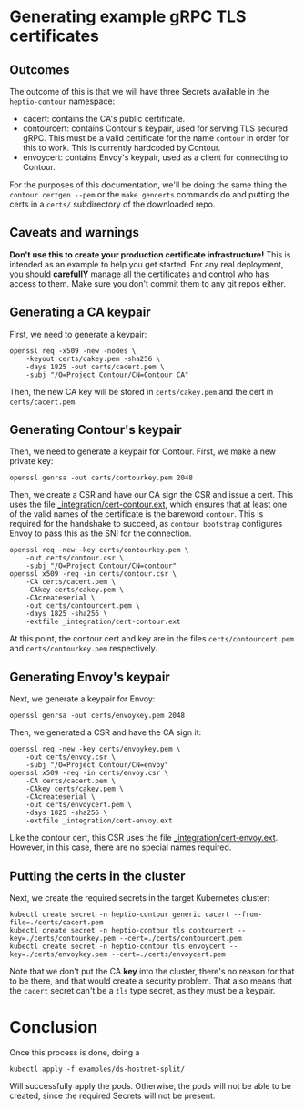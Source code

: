 # Generating example gRPC TLS certificates

## Outcomes

The outcome of this is that we will have three Secrets available in the `heptio-contour` namespace:
- cacert: contains the CA's public certificate.
- contourcert: contains Contour's keypair, used for serving TLS secured gRPC. This must be a valid certificate for the name `contour` in order for this to work. This is currently hardcoded by Contour.
- envoycert: contains Envoy's keypair, used as a client for connecting to Contour.

For the purposes of this documentation, we'll be doing the same thing the `contour certgen --pem` or the `make gencerts` commands do and putting the certs in a `certs/` subdirectory of the downloaded repo.

## Caveats and warnings

**Don't use this to create your production certificate infrastructure!**
This is intended as an example to help you get started. For any real deployment, you should **carefullY** manage all the certificates and control who has access to them. Make sure you don't commit them to any git repos either.

## Generating a CA keypair

First, we need to generate a keypair:
```
openssl req -x509 -new -nodes \
    -keyout certs/cakey.pem -sha256 \
    -days 1825 -out certs/cacert.pem \
    -subj "/O=Project Contour/CN=Contour CA"
```

Then, the new CA key will be stored in `certs/cakey.pem` and the cert in `certs/cacert.pem`.

## Generating Contour's keypair

Then, we need to generate a keypair for Contour. First, we make a new private key:
```
openssl genrsa -out certs/contourkey.pem 2048
```

Then, we create a CSR and have our CA sign the CSR and issue a cert. This uses the file [_integration/cert-contour.ext](./_integration/cert-contour.ext), which ensures that at least one of the valid names of the certificate is the bareword `contour`. This is required for the handshake to succeed, as `contour bootstrap` configures Envoy to pass this as the SNI for the connection.

```
openssl req -new -key certs/contourkey.pem \
	-out certs/contour.csr \
	-subj "/O=Project Contour/CN=contour"
openssl x509 -req -in certs/contour.csr \
    -CA certs/cacert.pem \
    -CAkey certs/cakey.pem \
    -CAcreateserial \
    -out certs/contourcert.pem \
    -days 1825 -sha256 \
    -extfile _integration/cert-contour.ext
```

At this point, the contour cert and key are in the files `certs/contourcert.pem` and `certs/contourkey.pem` respectively.

## Generating Envoy's keypair

Next, we generate a keypair for Envoy:
```
openssl genrsa -out certs/envoykey.pem 2048
```

Then, we generated a CSR and have the CA sign it:
```
openssl req -new -key certs/envoykey.pem \
	-out certs/envoy.csr \
	-subj "/O=Project Contour/CN=envoy"
openssl x509 -req -in certs/envoy.csr \
    -CA certs/cacert.pem \
    -CAkey certs/cakey.pem \
    -CAcreateserial \
    -out certs/envoycert.pem \
    -days 1825 -sha256 \
    -extfile _integration/cert-envoy.ext
```

Like the contour cert, this CSR uses the file [_integration/cert-envoy.ext](./_integration/cert-envoy.ext). However, in this case, there are no special names required.

## Putting the certs in the cluster

Next, we create the required secrets in the target Kubernetes cluster:

```
kubectl create secret -n heptio-contour generic cacert --from-file=./certs/cacert.pem
kubectl create secret -n heptio-contour tls contourcert --key=./certs/contourkey.pem --cert=./certs/contourcert.pem
kubectl create secret -n heptio-contour tls envoycert --key=./certs/envoykey.pem --cert=./certs/envoycert.pem
```

Note that we don't put the CA **key** into the cluster, there's no reason for that to be there, and that would create a security problem. That also means that the `cacert` secret can't be a `tls` type secret, as they must be a keypair.

# Conclusion

Once this process is done, doing a 
```
kubectl apply -f examples/ds-hostnet-split/
```

Will successfully apply the pods. Otherwise, the pods will not be able to be created, since the required Secrets will not be present.
